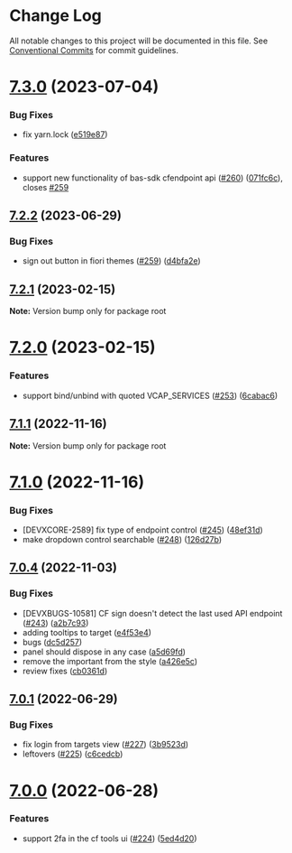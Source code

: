 # Change Log

All notable changes to this project will be documented in this file.
See [Conventional Commits](https://conventionalcommits.org) for commit guidelines.

# [7.3.0](https://github.com/SAP/cloud-foundry-tools/compare/v7.2.2...v7.3.0) (2023-07-04)

### Bug Fixes

- fix yarn.lock ([e519e87](https://github.com/SAP/cloud-foundry-tools/commit/e519e87cd773ff9a6e306222e87fbc15e296a1ee))

### Features

- support new functionality of bas-sdk cfendpoint api ([#260](https://github.com/SAP/cloud-foundry-tools/issues/260)) ([071fc6c](https://github.com/SAP/cloud-foundry-tools/commit/071fc6cd199c5177017daeada712a7ebb70582ca)), closes [#259](https://github.com/SAP/cloud-foundry-tools/issues/259)

## [7.2.2](https://github.com/SAP/cloud-foundry-tools/compare/v7.2.1...v7.2.2) (2023-06-29)

### Bug Fixes

- sign out button in fiori themes ([#259](https://github.com/SAP/cloud-foundry-tools/issues/259)) ([d4bfa2e](https://github.com/SAP/cloud-foundry-tools/commit/d4bfa2e4d8f0dd6e130ca7a8f1865fffd7ece3d5))

## [7.2.1](https://github.com/sap-staging/cloud-foundry-tools/compare/v7.2.0...v7.2.1) (2023-02-15)

**Note:** Version bump only for package root

# [7.2.0](https://github.com/SAP/cloud-foundry-tools/compare/v7.1.1...v7.2.0) (2023-02-15)

### Features

- support bind/unbind with quoted VCAP_SERVICES ([#253](https://github.com/SAP/cloud-foundry-tools/issues/253)) ([6cabac6](https://github.com/SAP/cloud-foundry-tools/commit/6cabac6a5c5b42435d86a90ce2e78c0f942db55a))

## [7.1.1](https://github.com/sap-staging/cloud-foundry-tools/compare/v7.1.0...v7.1.1) (2022-11-16)

**Note:** Version bump only for package root

# [7.1.0](https://github.com/sap-staging/cloud-foundry-tools/compare/v7.0.4...v7.1.0) (2022-11-16)

### Bug Fixes

- [DEVXCORE-2589] fix type of endpoint control ([#245](https://github.com/sap-staging/cloud-foundry-tools/issues/245)) ([48ef31d](https://github.com/sap-staging/cloud-foundry-tools/commit/48ef31dc61478bd56190edfc14c3587111732a74))
- make dropdown control searchable ([#248](https://github.com/sap-staging/cloud-foundry-tools/issues/248)) ([126d27b](https://github.com/sap-staging/cloud-foundry-tools/commit/126d27b7c24da77fc91bf3fac7b59e771a9e5c74))

## [7.0.4](https://github.com/sap-staging/cloud-foundry-tools/compare/v7.0.1...v7.0.4) (2022-11-03)

### Bug Fixes

- [DEVXBUGS-10581] CF sign doesn't detect the last used API endpoint ([#243](https://github.com/sap-staging/cloud-foundry-tools/issues/243)) ([a2b7c93](https://github.com/sap-staging/cloud-foundry-tools/commit/a2b7c93b24db17bd292d6b30dfc3310f67680d47))
- adding tooltips to target ([e4f53e4](https://github.com/sap-staging/cloud-foundry-tools/commit/e4f53e4009971ef61f1b5305fcba4b784fb3d5dd))
- bugs ([dc5d257](https://github.com/sap-staging/cloud-foundry-tools/commit/dc5d2574c86d1f9b1bca01ea44983c1e97151988))
- panel should dispose in any case ([a5d69fd](https://github.com/sap-staging/cloud-foundry-tools/commit/a5d69fdddd0950f2af584b299865116b27f0d603))
- remove the important from the style ([a426e5c](https://github.com/sap-staging/cloud-foundry-tools/commit/a426e5cb88df128c623c08dc4cedfcc98d9376a6))
- review fixes ([cb0361d](https://github.com/sap-staging/cloud-foundry-tools/commit/cb0361d25817a06fbe8379e583f9cbda6eb2fa05))

## [7.0.1](https://github.com/SAP/cloud-foundry-tools/compare/v7.0.0...v7.0.1) (2022-06-29)

### Bug Fixes

- fix login from targets view ([#227](https://github.com/SAP/cloud-foundry-tools/issues/227)) ([3b9523d](https://github.com/SAP/cloud-foundry-tools/commit/3b9523d8d01551b423699acae5d7db429feec84b))
- leftovers ([#225](https://github.com/SAP/cloud-foundry-tools/issues/225)) ([c6cedcb](https://github.com/SAP/cloud-foundry-tools/commit/c6cedcb0a67f40f3040d258b442128cb19fc70cf))

# [7.0.0](https://github.com/SAP/cloud-foundry-tools/compare/v6.5.0...v7.0.0) (2022-06-28)

### Features

- support 2fa in the cf tools ui ([#224](https://github.com/SAP/cloud-foundry-tools/issues/224)) ([5ed4d20](https://github.com/SAP/cloud-foundry-tools/commit/5ed4d20a88b86df180cf98db3dbf615e5e20ddda))
